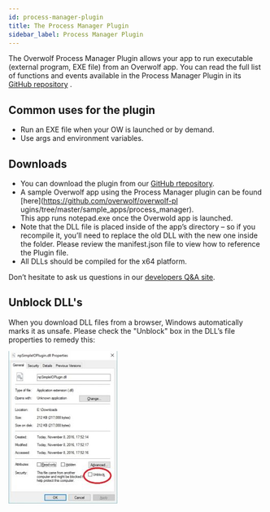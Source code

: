 ```yaml
---
id: process-manager-plugin
title: The Process Manager Plugin
sidebar_label: Process Manager Plugin
---
```


The Overwolf Process Manager Plugin allows your app to run executable (external program, EXE file) from an Overwolf app.
You can read the full list of functions and events available in the Process Manager Plugin in its [GitHub repository](https://github.com/overwolf/overwolf-plugins/tree/master/sample_apps/process_manager) .

## Common uses for the plugin

* Run an EXE file when your OW is launched or by demand.
* Use args and environment variables.

## Downloads

* You can download the plugin from our [GitHub rtepository](https://github.com/overwolf/overwolf-plugins/tree/master/sample_apps/process_manager).
* A sample Overwolf app using the Process Manager plugin can be found [here](https://github.com/overwolf/overwolf-pl
ugins/tree/master/sample_apps/process_manager).  
  This app runs notepad.exe once the Overwold app is launched.
* Note that the DLL file is placed inside of the app’s directory – so if you recompile it, you’ll need to replace the old DLL with the new one inside the folder. Please review the manifest.json file to view how to reference the Plugin file.
* All DLLs should be compiled for the x64 platform.

Don’t hesitate to ask us questions in our [developers Q&A site](https://discuss.developers.overwolf.com/).

## Unblock DLL's

When you download DLL files from a browser, Windows automatically marks it as unsafe. Please check the "Unblock" box in the DLL’s file properties to remedy this:

![Unblock dll](../assets/unblock_dll.jpg)
